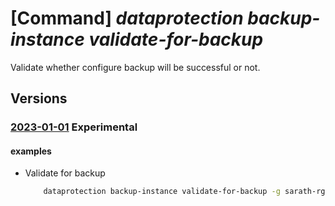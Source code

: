 # [Command] _dataprotection backup-instance validate-for-backup_

Validate whether configure backup will be successful or not.

## Versions

### [2023-01-01](/Resources/mgmt-plane/L3N1YnNjcmlwdGlvbnMve30vcmVzb3VyY2Vncm91cHMve30vcHJvdmlkZXJzL21pY3Jvc29mdC5kYXRhcHJvdGVjdGlvbi9iYWNrdXB2YXVsdHMve30vdmFsaWRhdGVmb3JiYWNrdXA=/2023-01-01.xml) **Experimental**

<!-- mgmt-plane /subscriptions/{}/resourcegroups/{}/providers/microsoft.dataprotection/backupvaults/{}/validateforbackup 2023-01-01 -->

#### examples

- Validate for backup
    ```bash
        dataprotection backup-instance validate-for-backup -g sarath-rg --vault-name sarath-vault --backup-instance backup_instance.json
    ```
